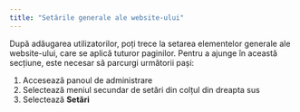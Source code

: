 ```yaml
---
title: "Setările generale ale website-ului"
---
```


După adăugarea utilizatorilor, poți trece la setarea elementelor
generale ale website-ului, care se aplică tuturor paginilor. Pentru a
ajunge în această secțiune, este necesar să parcurgi următorii pași:

1)  Accesează panoul de administrare
2)  Selectează meniul secundar de setări din colțul din dreapta sus
3)  Selectează **Setări**
